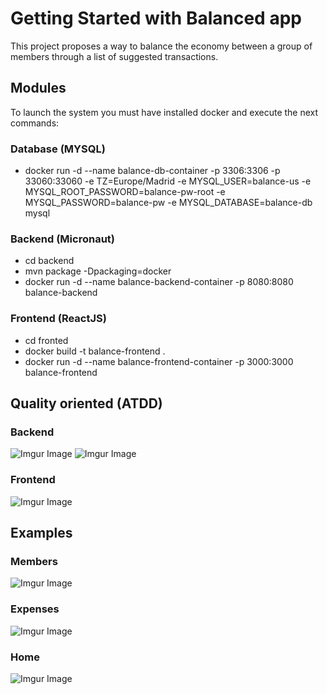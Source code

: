# Getting Started with Balanced app

This project proposes a way to balance the economy between a group of members through a list of suggested transactions.

## Modules

To launch the system you must have installed docker and execute the next commands:

### Database (MYSQL)

- docker run -d --name balance-db-container -p 3306:3306 -p 33060:33060 -e TZ=Europe/Madrid -e MYSQL_USER=balance-us -e MYSQL_ROOT_PASSWORD=balance-pw-root -e MYSQL_PASSWORD=balance-pw -e MYSQL_DATABASE=balance-db mysql

### Backend (Micronaut)

- cd backend
- mvn package -Dpackaging=docker
- docker run -d --name balance-backend-container -p 8080:8080 balance-backend

### Frontend (ReactJS)

- cd fronted
- docker build -t balance-frontend .
- docker run -d --name balance-frontend-container -p 3000:3000 balance-frontend

## Quality oriented (ATDD)

### Backend
![Imgur Image](https://imgur.com/AqxXG5r.jpg)
![Imgur Image](https://imgur.com/9YPkYHX.jpg)

### Frontend
![Imgur Image](https://imgur.com/Ovh6nVg.jpg)

## Examples

### Members
![Imgur Image](https://imgur.com/kcsaU1B.jpg)

### Expenses
![Imgur Image](https://imgur.com/a/HBqaP6T.jpg)

### Home
![Imgur Image](https://imgur.com/PsPJzq9.jpg)
